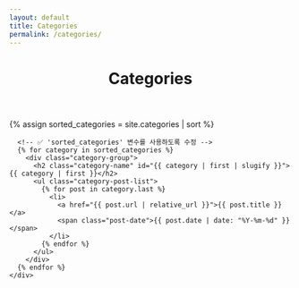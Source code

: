 ```yaml
---
layout: default
title: Categories
permalink: /categories/
---
```


<div class="post-content-area">
  <header class="post-header">
    <h1 class="post-title">Categories</h1>
  </header>
  
  <div class="post-body">
    <div class="category-archive">
      <!-- ✅ 'site.categories | sort' 를 'sorted_categories' 라는 변수에 저장 -->
      {% assign sorted_categories = site.categories | sort %}
      
      <!-- ✅ 'sorted_categories' 변수를 사용하도록 수정 -->
      {% for category in sorted_categories %}
        <div class="category-group">
          <h2 class="category-name" id="{{ category | first | slugify }}">{{ category | first }}</h2>
          <ul class="category-post-list">
            {% for post in category.last %}
              <li>
                <a href="{{ post.url | relative_url }}">{{ post.title }}</a>
                <span class="post-date">{{ post.date | date: "%Y-%m-%d" }}</span>
              </li>
            {% endfor %}
          </ul>
        </div>
      {% endfor %}
    </div>
  </div>
</div>

